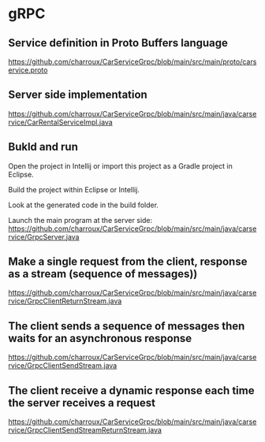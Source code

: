 # gRPC

## Service definition in Proto Buffers language

https://github.com/charroux/CarServiceGrpc/blob/main/src/main/proto/carservice.proto

## Server side implementation

https://github.com/charroux/CarServiceGrpc/blob/main/src/main/java/carservice/CarRentalServiceImpl.java

## Bukld and run

Open the project in Intellij or import this project as a Gradle project in Eclipse.

Build the project within Eclipse or Intellij.

Look at the generated code in the build folder.

Launch the main program at the server side: https://github.com/charroux/CarServiceGrpc/blob/main/src/main/java/carservice/GrpcServer.java

## Make a single request from the client, response as a stream (sequence of messages))

https://github.com/charroux/CarServiceGrpc/blob/main/src/main/java/carservice/GrpcClientReturnStream.java

## The client sends a sequence of messages then waits for an asynchronous response

https://github.com/charroux/CarServiceGrpc/blob/main/src/main/java/carservice/GrpcClientSendStream.java

## The client receive a dynamic response each time the server receives a request

https://github.com/charroux/CarServiceGrpc/blob/main/src/main/java/carservice/GrpcClientSendStreamReturnStream.java
